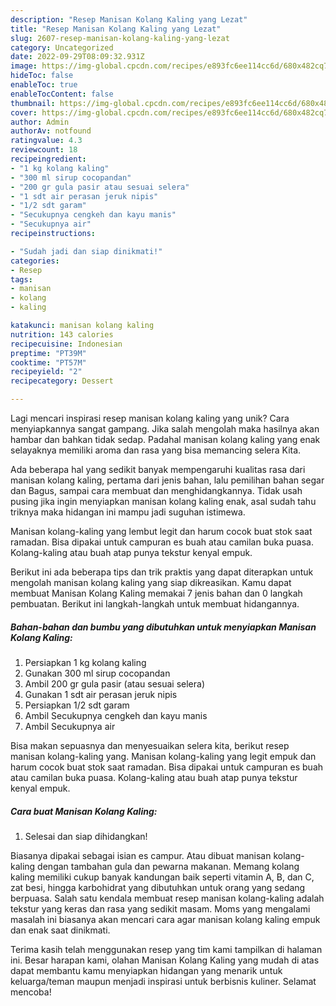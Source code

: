 ```yaml
---
description: "Resep Manisan Kolang Kaling yang Lezat"
title: "Resep Manisan Kolang Kaling yang Lezat"
slug: 2607-resep-manisan-kolang-kaling-yang-lezat
category: Uncategorized
date: 2022-09-29T08:09:32.931Z
image: https://img-global.cpcdn.com/recipes/e893fc6ee114cc6d/680x482cq70/manisan-kolang-kaling-foto-resep-utama.jpg
hideToc: false
enableToc: true
enableTocContent: false
thumbnail: https://img-global.cpcdn.com/recipes/e893fc6ee114cc6d/680x482cq70/manisan-kolang-kaling-foto-resep-utama.jpg
cover: https://img-global.cpcdn.com/recipes/e893fc6ee114cc6d/680x482cq70/manisan-kolang-kaling-foto-resep-utama.jpg
author: Admin
authorAv: notfound
ratingvalue: 4.3
reviewcount: 18
recipeingredient:
- "1 kg kolang kaling"
- "300 ml sirup cocopandan"
- "200 gr gula pasir atau sesuai selera"
- "1 sdt air perasan jeruk nipis"
- "1/2 sdt garam"
- "Secukupnya cengkeh dan kayu manis"
- "Secukupnya air"
recipeinstructions:

- "Sudah jadi dan siap dinikmati!"
categories:
- Resep
tags:
- manisan
- kolang
- kaling

katakunci: manisan kolang kaling 
nutrition: 143 calories
recipecuisine: Indonesian
preptime: "PT39M"
cooktime: "PT57M"
recipeyield: "2"
recipecategory: Dessert

---
```





Lagi mencari inspirasi resep manisan kolang kaling yang unik? Cara menyiapkannya sangat gampang. Jika salah mengolah maka hasilnya akan hambar dan bahkan tidak sedap. Padahal manisan kolang kaling yang enak selayaknya memiliki aroma dan rasa yang bisa memancing selera Kita.





Ada beberapa hal yang sedikit banyak mempengaruhi kualitas rasa dari manisan kolang kaling, pertama dari jenis bahan, lalu pemilihan bahan segar dan Bagus, sampai cara membuat dan menghidangkannya. Tidak usah pusing jika ingin menyiapkan manisan kolang kaling enak,      asal sudah tahu triknya maka hidangan ini mampu jadi suguhan istimewa.














Manisan kolang-kaling yang lembut legit dan harum cocok buat stok saat ramadan. Bisa dipakai untuk campuran es buah atau camilan buka puasa. Kolang-kaling atau buah atap punya tekstur kenyal empuk.






Berikut ini ada beberapa tips dan trik praktis yang dapat diterapkan untuk mengolah manisan kolang kaling yang siap dikreasikan. Kamu dapat membuat Manisan Kolang Kaling memakai 7 jenis bahan dan 0 langkah pembuatan. Berikut ini langkah-langkah untuk membuat hidangannya.

<!--inarticleads1-->

##### Bahan-bahan dan bumbu yang dibutuhkan untuk menyiapkan Manisan Kolang Kaling:

1. Persiapkan 1 kg kolang kaling
1. Gunakan 300 ml sirup cocopandan
1. Ambil 200 gr gula pasir (atau sesuai selera)
1. Gunakan 1 sdt air perasan jeruk nipis
1. Persiapkan 1/2 sdt garam
1. Ambil Secukupnya cengkeh dan kayu manis
1. Ambil Secukupnya air


Bisa makan sepuasnya dan menyesuaikan selera kita, berikut resep manisan kolang-kaling yang. Manisan kolang-kaling yang legit empuk dan harum cocok buat stok saat ramadan. Bisa dipakai untuk campuran es buah atau camilan buka puasa. Kolang-kaling atau buah atap punya tekstur kenyal empuk. 

<!--inarticleads2-->

##### Cara buat Manisan Kolang Kaling:


1. Selesai dan siap dihidangkan!

Biasanya dipakai sebagai isian es campur. Atau dibuat manisan kolang-kaling dengan tambahan gula dan pewarna makanan. Memang kolang kaling memiliki cukup banyak kandungan baik seperti vitamin A, B, dan C, zat besi, hingga karbohidrat yang dibutuhkan untuk orang yang sedang berpuasa. Salah satu kendala membuat resep manisan kolang-kaling adalah tekstur yang keras dan rasa yang sedikit masam. Moms yang mengalami masalah ini biasanya akan mencari cara agar manisan kolang kaling empuk dan enak saat dinikmati. 

Terima kasih telah menggunakan resep yang tim kami tampilkan di halaman ini. Besar harapan kami, olahan Manisan Kolang Kaling yang mudah di atas dapat membantu kamu menyiapkan hidangan yang menarik untuk keluarga/teman maupun menjadi inspirasi untuk berbisnis kuliner. Selamat mencoba!
